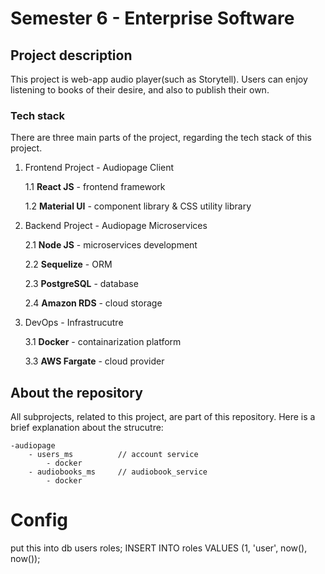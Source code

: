 # Semester 6 - Enterprise Software

## Project description
This project is web-app audio player(such as Storytell). Users can enjoy listening to books of their desire, and also to publish their own.

### Tech stack
There are three main parts of the project, regarding the tech stack of this project.

1. Frontend Project - Audiopage Client
    
    1.1  **React JS** - frontend framework

    1.2 **Material UI** - component library & CSS utility library 

2. Backend Project - Audiopage Microservices

    2.1 **Node JS** - microservices development

    2.2 **Sequelize** - ORM

    2.3 **PostgreSQL** - database

    2.4 **Amazon RDS** - cloud storage

3. DevOps - Infrastrucutre

    3.1 **Docker** - containarization platform

    3.3 **AWS Fargate** - cloud provider

## About the repository
All subprojects, related to this project, are part of this repository. Here is a brief explanation about the strucutre:

    -audiopage
        - users_ms          // account service
            - docker
        - audiobooks_ms     // audiobook_service
            - docker

# Config

put this into db users roles;
INSERT INTO roles VALUES (1, 'user', now(), now());